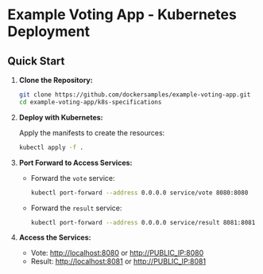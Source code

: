 # Example Voting App - Kubernetes Deployment

## Quick Start

1. **Clone the Repository:**

   ```bash
   git clone https://github.com/dockersamples/example-voting-app.git
   cd example-voting-app/k8s-specifications
   ```

2. **Deploy with Kubernetes:**

   Apply the manifests to create the resources:

   ```bash
   kubectl apply -f .
   ```

3. **Port Forward to Access Services:**

   - Forward the `vote` service:

     ```bash
     kubectl port-forward --address 0.0.0.0 service/vote 8080:8080
     ```

   - Forward the `result` service:

     ```bash
     kubectl port-forward --address 0.0.0.0 service/result 8081:8081
     ```

4. **Access the Services:**

   - Vote: [http://localhost:8080](http://localhost:8080) or [http://PUBLIC_IP:8080](http://localhost:8080)
   - Result: [http://localhost:8081](http://localhost:8081) or [http://PUBLIC_IP:8081](http://PUBLIC_IP:8081)
